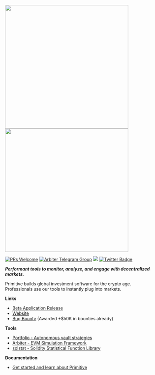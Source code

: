 <img src="https://user-images.githubusercontent.com/38409137/214508378-0c496fdd-4ce4-4423-a059-8b0d28d563f9.png#gh-light-mode-only" width="400">
<img src="https://user-images.githubusercontent.com/38409137/214508202-218ec073-fee6-47c7-acb7-075e02991637.png#gh-dark-mode-only" width="400">

[![PRs Welcome](https://img.shields.io/badge/PRs-welcome-brightgreen.svg)](https://github.com/primitivefinance/portfolio#contributing)
[![Arbiter Telegram Group](https://img.shields.io/endpoint?color=neon&style=flat-square&url=https%3A%2F%2Ftg.sumanjay.workers.dev%2Farbiter_rs)](https://telegram.dog/arbiter_rs)
 [![](https://dcbadge.vercel.app/api/server/primitive?style=flat)](https://discord.gg/primitive) [![Twitter Badge](https://badgen.net/badge/icon/twitter?icon=twitter&label)](https://twitter.com/primitivefi)

***Performant tools to monitor, analyze, and engage with decentralized markets.***


 Primitive builds global investment software for the crypto age.<br/>
 Professionals use our tools to instantly plug into markets.
 
**Links**
 - [Beta Application Release](https://app.primitive.xyz/)
 - [Website](https://primitive.xyz)
 - [Bug Bounty](https://immunefi.com/bounty/primitive/) (Awarded +$50K in bounties already)
 
**Tools**
 - [Portfolio - Autonomous vault strategies](https://github.com/primitivefinance/portfolio)
 - [Arbiter - EVM Simulation Framework](https://github.com/primitivefinance/arbiter)
 - [solstat - Solidity Statistical Function Library](https://github.com/primitivefinance/solstat)

**Documentation**
- [Get started and learn about Primitive](https://docs.primitive.xyz/)
